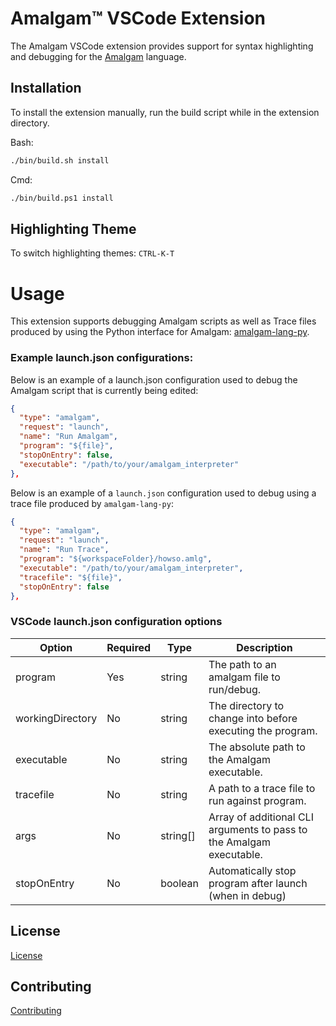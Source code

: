 # Amalgam&trade; VSCode Extension

The Amalgam VSCode extension provides support for syntax highlighting and debugging for the
[Amalgam](https://github.com/howsoai/amalgam) language.

## Installation

To install the extension manually, run the build script while in the extension directory.

Bash:

 ```bash
 ./bin/build.sh install
 ```

Cmd:

 ```cmd
 ./bin/build.ps1 install
 ```

## Highlighting Theme

To switch highlighting themes: `CTRL-K-T`

# Usage

This extension supports debugging Amalgam scripts as well as Trace files produced by using the Python interface for Amalgam: [amalgam-lang-py](https://github.com/howsoai/amalgam-lang-py).

### Example launch.json configurations:

Below is an example of a launch.json configuration used to debug the Amalgam script that is currently being edited:

```json
{
  "type": "amalgam",
  "request": "launch",
  "name": "Run Amalgam",
  "program": "${file}",
  "stopOnEntry": false,
  "executable": "/path/to/your/amalgam_interpreter"
},
```

Below is an example of a `launch.json` configuration used to debug using a trace file produced by `amalgam-lang-py`:

```json
{
  "type": "amalgam",
  "request": "launch",
  "name": "Run Trace",
  "program": "${workspaceFolder}/howso.amlg",
  "executable": "/path/to/your/amalgam_interpreter",
  "tracefile": "${file}",
  "stopOnEntry": false
},
```

### VSCode launch.json configuration options

| Option           | Required | Type     | Description |
| ---------------- | -------- | -------- | ----------- |
| program          | Yes      | string   | The path to an amalgam file to run/debug. |
| workingDirectory | No       | string   | The directory to change into before executing the program. |
| executable       | No       | string   | The absolute path to the Amalgam executable. |
| tracefile        | No       | string   | A path to a trace file to run against program. |
| args             | No       | string[] | Array of additional CLI arguments to pass to the Amalgam executable. |
| stopOnEntry      | No       | boolean  | Automatically stop program after launch (when in debug) |

## License

[License](LICENSE.txt)

## Contributing

[Contributing](CONTRIBUTING.md)
